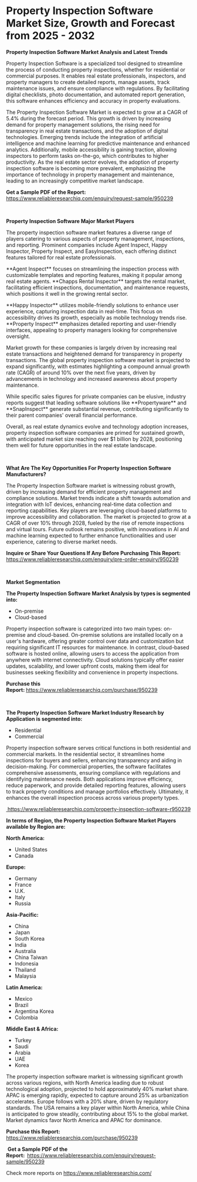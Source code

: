 <p><h1>Property Inspection Software Market Size, Growth and Forecast from 2025 - 2032</h1></p><p><strong>Property Inspection Software Market Analysis and Latest Trends</strong></p>
<p><p>Property Inspection Software is a specialized tool designed to streamline the process of conducting property inspections, whether for residential or commercial purposes. It enables real estate professionals, inspectors, and property managers to create detailed reports, manage assets, track maintenance issues, and ensure compliance with regulations. By facilitating digital checklists, photo documentation, and automated report generation, this software enhances efficiency and accuracy in property evaluations.</p><p>The Property Inspection Software Market is expected to grow at a CAGR of 5.4% during the forecast period. This growth is driven by increasing demand for property management solutions, the rising need for transparency in real estate transactions, and the adoption of digital technologies. Emerging trends include the integration of artificial intelligence and machine learning for predictive maintenance and enhanced analytics. Additionally, mobile accessibility is gaining traction, allowing inspectors to perform tasks on-the-go, which contributes to higher productivity. As the real estate sector evolves, the adoption of property inspection software is becoming more prevalent, emphasizing the importance of technology in property management and maintenance, leading to an increasingly competitive market landscape.</p></p>
<p><strong>Get a Sample PDF of the Report:&nbsp;</strong> <a href="https://www.reliableresearchiq.com/enquiry/request-sample/950239?utm_campaign=2212&utm_medium=2&utm_source=Github&utm_content=ia&utm_term=07032025&utm_id=property-inspection-software">https://www.reliableresearchiq.com/enquiry/request-sample/950239</a></p>
<p>&nbsp;</p>
<p><strong>Property Inspection Software Major Market Players</strong></p>
<p><p>The property inspection software market features a diverse range of players catering to various aspects of property management, inspections, and reporting. Prominent companies include Agent Inspect, Happy Inspector, Property Inspect, and EasyInspection, each offering distinct features tailored for real estate professionals.</p><p>**Agent Inspect** focuses on streamlining the inspection process with customizable templates and reporting features, making it popular among real estate agents. **Chapps Rental Inspector** targets the rental market, facilitating efficient inspections, documentation, and maintenance requests, which positions it well in the growing rental sector.</p><p>**Happy Inspector** utilizes mobile-friendly solutions to enhance user experience, capturing inspection data in real-time. This focus on accessibility drives its growth, especially as mobile technology trends rise. **Property Inspect** emphasizes detailed reporting and user-friendly interfaces, appealing to property managers looking for comprehensive oversight.</p><p>Market growth for these companies is largely driven by increasing real estate transactions and heightened demand for transparency in property transactions. The global property inspection software market is projected to expand significantly, with estimates highlighting a compound annual growth rate (CAGR) of around 10% over the next five years, driven by advancements in technology and increased awareness about property maintenance.</p><p>While specific sales figures for private companies can be elusive, industry reports suggest that leading software solutions like **Propertyware** and **SnapInspect** generate substantial revenue, contributing significantly to their parent companies' overall financial performance. </p><p>Overall, as real estate dynamics evolve and technology adoption increases, property inspection software companies are primed for sustained growth, with anticipated market size reaching over $1 billion by 2028, positioning them well for future opportunities in the real estate landscape.</p></p>
<p>&nbsp;</p>
<p><strong>What Are The Key Opportunities For Property Inspection Software Manufacturers?</strong></p>
<p><p>The Property Inspection Software market is witnessing robust growth, driven by increasing demand for efficient property management and compliance solutions. Market trends indicate a shift towards automation and integration with IoT devices, enhancing real-time data collection and reporting capabilities. Key players are leveraging cloud-based platforms to improve accessibility and collaboration. The market is projected to grow at a CAGR of over 10% through 2028, fueled by the rise of remote inspections and virtual tours. Future outlook remains positive, with innovations in AI and machine learning expected to further enhance functionalities and user experience, catering to diverse market needs.</p></p>
<p><strong>Inquire or Share Your Questions If Any Before Purchasing This Report:</strong> <a href="https://www.reliableresearchiq.com/enquiry/pre-order-enquiry/950239?utm_campaign=2212&utm_medium=2&utm_source=Github&utm_content=ia&utm_term=07032025&utm_id=property-inspection-software">https://www.reliableresearchiq.com/enquiry/pre-order-enquiry/950239</a></p>
<p>&nbsp;</p>
<p><strong>Market Segmentation</strong></p>
<p><strong>The Property Inspection Software Market Analysis by types is segmented into:</strong></p>
<p><ul><li>On-premise</li><li>Cloud-based</li></ul></p>
<p><p>Property inspection software is categorized into two main types: on-premise and cloud-based. On-premise solutions are installed locally on a user's hardware, offering greater control over data and customization but requiring significant IT resources for maintenance. In contrast, cloud-based software is hosted online, allowing users to access the application from anywhere with internet connectivity. Cloud solutions typically offer easier updates, scalability, and lower upfront costs, making them ideal for businesses seeking flexibility and convenience in property inspections.</p></p>
<p><strong>Purchase this Report:&nbsp;</strong><a href="https://www.reliableresearchiq.com/purchase/950239?utm_campaign=2212&utm_medium=2&utm_source=Github&utm_content=ia&utm_term=07032025&utm_id=property-inspection-software">https://www.reliableresearchiq.com/purchase/950239</a></p>
<p>&nbsp;</p>
<p><strong>The Property Inspection Software Market Industry Research by Application is segmented into:</strong></p>
<p><ul><li>Residential</li><li>Commercial</li></ul></p>
<p><p>Property inspection software serves critical functions in both residential and commercial markets. In the residential sector, it streamlines home inspections for buyers and sellers, enhancing transparency and aiding in decision-making. For commercial properties, the software facilitates comprehensive assessments, ensuring compliance with regulations and identifying maintenance needs. Both applications improve efficiency, reduce paperwork, and provide detailed reporting features, allowing users to track property conditions and manage portfolios effectively. Ultimately, it enhances the overall inspection process across various property types.</p></p>
<p><a href="https://www.reliableresearchiq.com/property-inspection-software-r950239?utm_campaign=2212&utm_medium=2&utm_source=Github&utm_content=ia&utm_term=07032025&utm_id=property-inspection-software">&nbsp;https://www.reliableresearchiq.com/property-inspection-software-r950239</a></p>
<p><strong>In terms of Region, the Property Inspection Software Market Players available by Region are:</strong></p>
<p>
    <p> <strong> North America: </strong>
        <ul>
            <li>United States</li>
            <li>Canada</li>
        </ul>
        </p> 
    <p> <strong> Europe: </strong>
        <ul>
            <li>Germany</li>
            <li>France</li>
            <li>U.K.</li>
            <li>Italy</li>
            <li>Russia</li>
        </ul>
        </p> 
    <p> <strong> Asia-Pacific: </strong>
        <ul>
            <li>China</li>
            <li>Japan</li>
            <li>South Korea</li>
            <li>India</li>
            <li>Australia</li>
            <li>China Taiwan</li>
            <li>Indonesia</li>
            <li>Thailand</li>
            <li>Malaysia</li>
        </ul>
        </p> 
    <p> <strong> Latin America: </strong>
        <ul>
            <li>Mexico</li>
            <li>Brazil</li>
            <li>Argentina Korea</li>
            <li>Colombia</li>
        </ul>
        </p> 
    <p> <strong> Middle East & Africa: </strong>
        <ul>
            <li>Turkey</li>
            <li>Saudi</li>
            <li>Arabia</li>
            <li>UAE</li>
            <li>Korea</li>
        </ul>
    </p>
    </p>
<p><p>The property inspection software market is witnessing significant growth across various regions, with North America leading due to robust technological adoption, projected to hold approximately 40% market share. APAC is emerging rapidly, expected to capture around 25% as urbanization accelerates. Europe follows with a 20% share, driven by regulatory standards. The USA remains a key player within North America, while China is anticipated to grow steadily, contributing about 15% to the global market. Market dynamics favor North America and APAC for dominance.</p></p>
<p><strong>Purchase this Report: </strong><a href="https://www.reliableresearchiq.com/purchase/950239?utm_campaign=2212&utm_medium=2&utm_source=Github&utm_content=ia&utm_term=07032025&utm_id=property-inspection-software">https://www.reliableresearchiq.com/purchase/950239</a></p>
<p>&nbsp;<strong>Get a Sample PDF of the Report:&nbsp;&nbsp;</strong><a href="https://www.reliableresearchiq.com/enquiry/request-sample/950239?utm_campaign=2212&utm_medium=2&utm_source=Github&utm_content=ia&utm_term=07032025&utm_id=property-inspection-software">https://www.reliableresearchiq.com/enquiry/request-sample/950239</a></p>
<p><strong></strong></p>
<p>Check more reports on <a href="https://www.reliableresearchiq.com/?utm_campaign=2212&utm_medium=2&utm_source=Github&utm_content=ia&utm_term=07032025&utm_id=property-inspection-software">https://www.reliableresearchiq.com/</a></p>